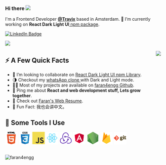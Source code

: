 ### Hi there <img src="https://media.giphy.com/media/hvRJCLFzcasrR4ia7z/giphy.gif" width="45px">

<p>I'm a Frontend Developer <strong><a href="https://travix.com/">@Travix</a></strong> based in Amsterdam. 🔭 I’m currently working on <strong>React Dark Light UI</strong><a href="https://www.npmjs.com/package/react-dark-light-ui"> npm package</a>.

<a href="https://www.linkedin.com/in/faran4engg/"><img src="https://img.shields.io/badge/-@faran4engg-0077B5?style=flat-square&amp;labelColor=0077B5&amp;logo=LinkedIn&amp;link=https://www.linkedin.com/in/faran4engg/" alt="LinkedIn Badge"></a>

![](https://visitor-badge.glitch.me/badge?page_id=faran4engg.faran4engg)

</p>
<p>
<img align="right" src="https://media1.giphy.com/media/13HgwGsXF0aiGY/giphy.gif" /> </p>

<h2>⚡️ A Few Quick Facts</h2>
<ul>

<li>👯 I’m looking to collaborate on <a href="https://www.npmjs.com/package/react-dark-light-ui">React Dark Light UI npm Library</a>.</li>
<li>🌗 Checkout my <a href="https://faran-whatsapp.web.app/login">whatsApp clone </a>with Dark and Light mode.</li>
<li>👨‍💻 Most of my projects are available on <a href="https://github.com/faran4engg">faran4engg Github</a>.</li>

<li>💬 Ping me about <strong>React and web development stuff, Lets grow together</strong>.</li>
<li>📙 Check out <a href="https://faran-cv.web.app/">Faran's Web Resume</a>.</li>
<li>🎉 Fun Fact: 我也会讲中文。</li>
</ul>

<h2>🚀 Some Tools I Use</h2>

<p>
<code><img height="40" src="https://raw.githubusercontent.com/github/explore/80688e429a7d4ef2fca1e82350fe8e3517d3494d/topics/html/html.png"></code>
<code><img height="40" src="https://raw.githubusercontent.com/github/explore/80688e429a7d4ef2fca1e82350fe8e3517d3494d/topics/css/css.png"></code>
<code><img height="40" src="https://raw.githubusercontent.com/github/explore/80688e429a7d4ef2fca1e82350fe8e3517d3494d/topics/javascript/javascript.png"></code>
<code><img height="40" src="https://raw.githubusercontent.com/github/explore/80688e429a7d4ef2fca1e82350fe8e3517d3494d/topics/react/react.png"></code>
<code><img height="40" src="https://raw.githubusercontent.com/github/explore/5c058a388828bb5fde0bcafd4bc867b5bb3f26f3/topics/redux/redux.png"></code>
<code><img height="40" src="https://raw.githubusercontent.com/github/explore/80688e429a7d4ef2fca1e82350fe8e3517d3494d/topics/angular/angular.png"></code>
<code><img height="40" src="https://raw.githubusercontent.com/github/explore/80688e429a7d4ef2fca1e82350fe8e3517d3494d/topics/nodejs/nodejs.png"></code>
<code><img height="40" src="https://raw.githubusercontent.com/github/explore/80688e429a7d4ef2fca1e82350fe8e3517d3494d/topics/firebase/firebase.png"></code>
<code><img height="40" src="https://raw.githubusercontent.com/github/explore/80688e429a7d4ef2fca1e82350fe8e3517d3494d/topics/git/git.png"></code>
</p>
<br />

<img src="https://github-readme-stats.vercel.app/api?username=faran4engg&show_icons=true&count_private=true" alt="faran4engg" />
